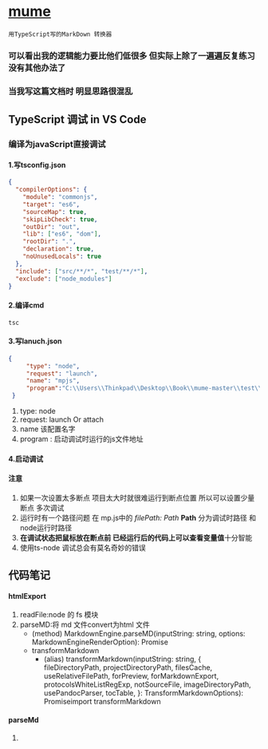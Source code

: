 # [mume](https://github.com/shd101wyy/mume)
    用TypeScript写的MarkDown 转换器
### 可以看出我的逻辑能力要比他们低很多 但实际上除了一遍遍反复练习 没有其他办法了
### 当我写这篇文档时 明显思路很混乱

## TypeScript 调试 in VS Code
### 编译为javaScript直接调试 
#### 1.写tsconfig.json
```json
{
  "compilerOptions": {
    "module": "commonjs",
    "target": "es6",
    "sourceMap": true,
    "skipLibCheck": true,
    "outDir": "out",
    "lib": ["es6", "dom"],
    "rootDir": ".",
    "declaration": true,
    "noUnusedLocals": true
  },
  "include": ["src/**/*", "test/**/*"],
  "exclude": ["node_modules"]
}
```
#### 2.编译cmd
```
tsc
```
#### 3.写lanuch.json
```json
{
     "type": "node",
     "request": "launch",
     "name": "mpjs",
     "program":"C:\\Users\\Thinkpad\\Desktop\\Book\\mume-master\\test\\usage\\mp.js"
 }
```
1. type: node 
2. request: launch Or attach 
3. name 该配置名字
4. program : 启动调试时运行的js文件地址 
#### 4.启动调试

#### 注意
1. 如果一次设置太多断点 项目太大时就很难运行到断点位置 所以可以设置少量断点 多次调试
2. 运行时有一个路径问题 在 mp.js中的 *filePath: Path*  **Path** 分为调试时路径 和node运行时路径
3. **在调试状态把鼠标放在断点前 已经运行后的代码上可以查看变量值**十分智能 
4. 使用ts-node 调试总会有莫名奇妙的错误

## 代码笔记
#### htmlExport
1. readFile:node 的 fs 模块
2. parseMD:将 md 文件convert为html 文件
    + (method) MarkdownEngine.parseMD(inputString: string, options: MarkdownEngineRenderOption): Promise<MarkdownEngineOutput>
    + transformMarkdown
        + (alias) transformMarkdown(inputString: string, { fileDirectoryPath, projectDirectoryPath, filesCache, useRelativeFilePath, forPreview, forMarkdownExport, protocolsWhiteListRegExp, notSourceFile, imageDirectoryPath, usePandocParser, tocTable, }: TransformMarkdownOptions): Promise<TransformMarkdownOutput>import transformMarkdown
#### parseMd
1. 
